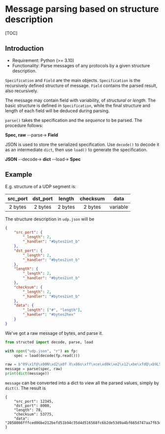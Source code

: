 # Message parsing based on structure description

[TOC]

## Introduction

- Requirement: Python (>= 3.10)
- Functionality: Parse messages of any protocols by a given structure description.

`Specification` and `Field` are the main objects. `Specification` is the recursively defined structure of message. `Field` contains the parsed result, also recursively. 

The message may contain field with variability, of *structural* or *length*. The basic structure is defined in `Specification`, while the final structure and length of each field will be deduced during parsing.

`parse()` takes the specification and the *sequence* to be parsed. The procedure follows:

**Spec, raw** --parse-> **Field**

JSON is used to store the serialized specification. Use `decode()` to decode it as an intermediate `dict`, then use `load()` to generate the specification.

**JSON** --decode-> **dict** --load-> **Spec** 


## Example

E.g. structure of a UDP segment is:

src_port | dst_port | length | checksum | data
:-: | :-: | :-: | :-: | :-:
2 bytes | 2 bytes | 2 bytes | 2 bytes | variable

The structure description in `udp.json` will be

```json
{
    "src_port": {
        "_length": 2,
        "_handler": "#bytes2int_b"
    },
    "dst_port": {
        "_length": 2,
        "_handler": "#bytes2int_b"
    },
    "length": {
        "_length": 2,
        "_handler": "#bytes2int_b"
    },
    "checksum": {
        "_length": 2,
        "_handler": "#bytes2int_b"
    },
    "data": {
        "_length": ["#", "length"],
        "_handler": "#bytes2hex"
    }
}
```

We've got a raw message of bytes, and parse it.

```py
from structed import decode, parse, load

with open("udp.json", "r") as fp:
    spec = load(decode(fp.read()))

raw = b"09\x1f@\x00N\xd2\x0f X\x86o\xff\xce\xd0k\xe2\x12\xbe\xfdQ\xb9L5\xd4\xd5\x16V\x8f\xc6\xb2\xdeS\xd9\xa4\xbff]tz\xa7\xf6=\xa1\xa9)\x82\xf2y\x96\xb0\xf8L\xa9\xc4\xa8z\xf7\xd3 \x88d\xb3\\\x17\xe2\x07\xd5'\x88\xaf\xc2p\xa3Y\xfcI\x8e"
message = parse(spec, raw)
print(dict(message))
```

`message` can be converted into a dict to view all the parsed values, simply by `dict()`. The result is

```profile
{
    "src_port": 12345,
    "dst_port": 8000,
    "length": 78,
    "checksum": 53775,
    "data": "2058866fffced06be212befd51b94c35d4d516568fc6b2de53d9a4bf665d747aa7f63da1a92982f27996b0f84ca9c4a87af7d3208864b35c17e207d52788afc270a359fc498e"
}
```
